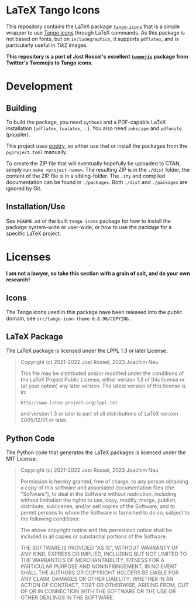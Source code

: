 # LaTeX Tango Icons

This repository contains the LaTeX package [`tango-icons`](src/tango-icons) that is a simple wrapper to use [Tango icons](http://tango.freedesktop.org/Tango_Desktop_Project) through LaTeX commands. As this package is not based on fonts, but on `includegraphics`, it supports `pdflatex`, and is particularly useful in Ti*k*Z images.

**This repository is a port of Jost Rossel's excellent [`twemojis`](https://gitlab.com/rossel.jost/latex-twemojis) package from Twitter's Twemojis to Tango icons.**

# Development

## Building

To build the package, you need `python3` and a PDF-capable LaTeX installation (`pdflatex`, `lualatex`, ...).
You also need `inkscape` and `pdfunite` (poppler).

This project uses [poetry](https://python-poetry.org/), so either use that or install the packages from the `pyproject.toml` manually.

To create the ZIP file that will eventually hopefully be uploaded to CTAN, simply run `make <project-name>`.
The resulting ZIP is in the `./dist` folder, the content of the ZIP file is in a sibling-folder.
The `.sty` and compiled documentation can be found in `./packages`.
Both `./dist` and `./packages` are ignored by Git.

## Installation/Use

See `README.md` of the built `tango-icons` package for how to install the package system-wide or user-wide, or how to use the package for a specific LaTeX project.

# Licenses

**I am not a lawyer, so take this section with a grain of salt, and do your own research!**

## Icons

The Tango icons used in this package have been released into the public domain, see `src/tango-icon-theme-0.8.90/COPYING`.

## LaTeX Package

The LaTeX package is licensed under the LPPL 1.3 or later License.

> Copyright (c) 2021-2022 Jost Rossel, 2023 Joachim Neu
>
> This file may be distributed and/or modified under the
> conditions of the LaTeX Project Public License, either
> version 1.3 of this license or (at your option) any later
> version. The latest version of this license is in:
>
>     http://www.latex-project.org/lppl.txt
>
> and version 1.3 or later is part of all distributions of
> LaTeX version 2005/12/01 or later.

## Python Code

The Python code that generates the LaTeX packages is licensed under the MIT License.

> Copyright (c) 2021-2022 Jost Rossel, 2023 Joachim Neu
>
> Permission is hereby granted, free of charge, to any person obtaining a copy
> of this software and associated documentation files (the "Software"), to deal
> in the Software without restriction, including without limitation the rights
> to use, copy, modify, merge, publish, distribute, sublicense, and/or sell
> copies of the Software, and to permit persons to whom the Software is
> furnished to do so, subject to the following conditions:
>
> The above copyright notice and this permission notice shall be included in all
> copies or substantial portions of the Software.
>
> THE SOFTWARE IS PROVIDED "AS IS", WITHOUT WARRANTY OF ANY KIND, EXPRESS OR
> IMPLIED, INCLUDING BUT NOT LIMITED TO THE WARRANTIES OF MERCHANTABILITY,
> FITNESS FOR A PARTICULAR PURPOSE AND NONINFRINGEMENT. IN NO EVENT SHALL THE
> AUTHORS OR COPYRIGHT HOLDERS BE LIABLE FOR ANY CLAIM, DAMAGES OR OTHER
> LIABILITY, WHETHER IN AN ACTION OF CONTRACT, TORT OR OTHERWISE, ARISING FROM,
> OUT OF OR IN CONNECTION WITH THE SOFTWARE OR THE USE OR OTHER DEALINGS IN THE
> SOFTWARE.

